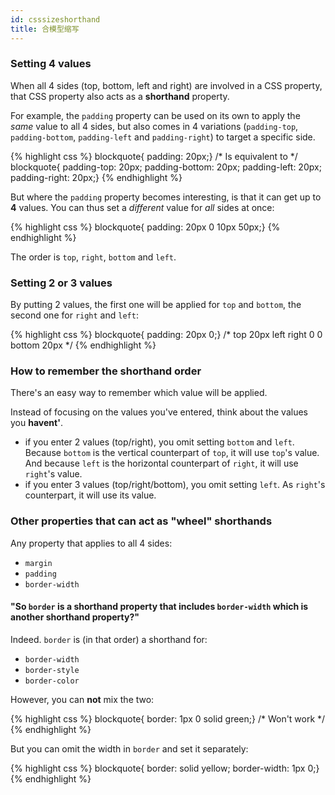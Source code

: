 ```yaml
---
id: csssizeshorthand
title: 合模型缩写
---
```


### Setting 4 values

When all 4 sides (top, bottom, left and right) are involved in a CSS property, that CSS property also acts as a **shorthand** property.

For example, the `padding` property can be used on its own to apply the _same_ value to all 4 sides, but also comes in 4 variations (`padding-top`, `padding-bottom`, `padding-left` and `padding-right`) to target a specific side.

{% highlight css %}
blockquote{ padding: 20px;}
/* Is equivalent to */
blockquote{ padding-top: 20px; padding-bottom: 20px; padding-left: 20px; padding-right: 20px;}
{% endhighlight %}

But where the `padding` property becomes interesting, is that it can get up to **4** values. You can thus set a _different_ value for _all_ sides at once:

{% highlight css %}
blockquote{ padding: 20px 0 10px 50px;}
{% endhighlight %}

The order is `top`, `right`, `bottom` and `left`.

### Setting 2 or 3 values

By putting 2 values, the first one will be applied for `top` and `bottom`, the second one for `right` and `left`:

{% highlight css %}
blockquote{ padding: 20px 0;}
/*
       top
       20px
left         right
 0             0
      bottom
       20px
*/
{% endhighlight %}

### How to remember the shorthand order

There's an easy way to remember which value will be applied.

Instead of focusing on the values you've entered, think about the values you **havent'**.

* if you enter 2 values (top/right), you omit setting `bottom` and `left`. Because `bottom` is the vertical counterpart of `top`, it will use `top`'s value. And because `left` is the horizontal counterpart of `right`, it will use `right`'s value.
* if you enter 3 values (top/right/bottom), you omit setting `left`. As `right`'s counterpart, it will use its value.

### Other properties that can act as "wheel" shorthands

Any property that applies to all 4 sides:

* `margin`
* `padding`
* `border-width`

#### "So `border` is a shorthand property that includes `border-width` which is another shorthand property?"

Indeed. `border` is (in that order) a shorthand for:

* `border-width`
* `border-style`
* `border-color`

However, you can **not** mix the two:

{% highlight css %}
blockquote{ border: 1px 0 solid green;}
/* Won't work */
{% endhighlight %}

But you can omit the width in `border` and set it separately:

{% highlight css %}
blockquote{ border: solid yellow; border-width: 1px 0;}
{% endhighlight %}
